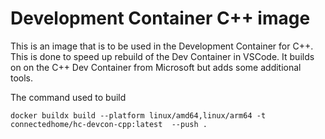 # Development Container C++ image

This is an image that is to be used in the Development Container for C++. This is done to speed up
rebuild of the Dev Container in VSCode.
It builds on on the C++ Dev Container from Microsoft but adds some additional tools.

The command used to build

    docker buildx build --platform linux/amd64,linux/arm64 -t connectedhome/hc-devcon-cpp:latest  --push .